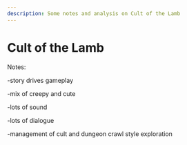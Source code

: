 ```yaml
---
description: Some notes and analysis on Cult of the Lamb
---
```


# Cult of the Lamb

Notes:

\-story drives gameplay

\-mix of creepy and cute

\-lots of sound

\-lots of dialogue

\-management of cult and dungeon crawl style exploration
